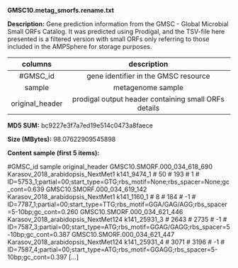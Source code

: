 **GMSC10.metag_smorfs.rename.txt**

**Description:**	Gene prediction information from the GMSC - Global Microbial Small ORFs Catalog.
                        It was predicted using Prodigal, and the TSV-file here presented is a filtered 
                        version with small ORFs only referring to those included in the AMPSphere for 
                        storage purposes.

| **columns** | **description** |
| :---: | :---: |
| #GMSC_id | gene identifier in the GMSC resource |
| sample | metagenome sample |
| original_header | prodigal output header containing small ORFs details |

**MD5 SUM:**	bc9227e3f7a7ed19e514c0473a8faece

**Size (MBytes):**	98.07622909545898

**Content sample (first 5 items):**

#GMSC_id	sample	original_header
GMSC10.SMORF.000_034_618_690	Karasov_2018_arabidopsis_NextMet1	k141_9474_1 # 50 # 193 # 1 # ID=5753_1;partial=00;start_type=GTG;rbs_motif=None;rbs_spacer=None;gc_cont=0.639
GMSC10.SMORF.000_034_619_142	Karasov_2018_arabidopsis_NextMet1	k141_1160_1 # 8 # 184 # -1 # ID=7787_1;partial=00;start_type=TTG;rbs_motif=GGA/GAG/AGG;rbs_spacer=5-10bp;gc_cont=0.260
GMSC10.SMORF.000_034_621_446	Karasov_2018_arabidopsis_NextMet124	k141_25931_3 # 2643 # 2735 # -1 # ID=7587_3;partial=00;start_type=ATG;rbs_motif=GGAG/GAGG;rbs_spacer=5-10bp;gc_cont=0.387
GMSC10.SMORF.000_034_621_447	Karasov_2018_arabidopsis_NextMet124	k141_25931_4 # 3071 # 3196 # -1 # ID=7587_4;partial=00;start_type=ATG;rbs_motif=GGAGG;rbs_spacer=5-10bp;gc_cont=0.397
[...]
